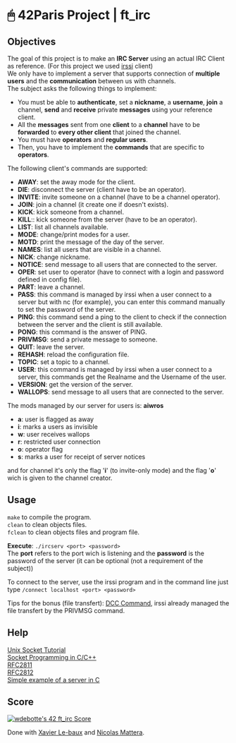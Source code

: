 # 🖱 42Paris Project | ft_irc

## Objectives

The goal of this project is to make an **IRC Server** using an actual IRC Client as reference. (For this project we used [irssi](https://irssi.org/) client)  
We only have to implement a server that supports connection of **multiple users** and the **communication** between us with channels.  
The subject asks the following things to implement:  
- You must be able to **authenticate**, set a **nickname**, a **username**, **join** a channel, **send** and **receive** private **messages** using your reference client.  
- All the **messages** sent from one **client** to a **channel** have to be **forwarded** to **every other client** that joined the channel.  
- You must have **operators** and **regular users**.  
- Then, you have to implement the **commands** that are specific to **operators**.  

The following client's commands are supported:  
- **AWAY**: set the away mode for the client.  
- **DIE**: disconnect the server (client have to be an operator).  
- **INVITE**: invite someone on a channel (have to be a channel operator).  
- **JOIN**: join a channel (it create one if doesn't exists).  
- **KICK**: kick someone from a channel.  
- **KILL**:: kick someone from the server (have to be an operator).  
- **LIST**: list all channels available.  
- **MODE**: change/print modes for a user.  
- **MOTD**: print the message of the day of the server.  
- **NAMES**: list all users that are visible in a channel.  
- **NICK**: change nickname.  
- **NOTICE**: send message to all users that are connected to the server.  
- **OPER**: set user to operator (have to connect with a login and password defined in config file).  
- **PART**: leave a channel.  
- **PASS**: this command is managed by irssi when a user connect to a server but with nc (for example), you can enter this command manually to set the password of the server.  
- **PING**: this command send a ping to the client to check if the connection between the server and the client is still available.  
- **PONG**: this command is the answer of PING.  
- **PRIVMSG**: send a private message to someone.  
- **QUIT**: leave the server.  
- **REHASH**: reload the configuration file.  
- **TOPIC**: set a topic to a channel.  
- **USER**: this command is managed by irssi when a user connect to a server, this commands get the Realname and the Username of the user.  
- **VERSION**: get the version of the server.  
- **WALLOPS**: send message to all users that are connected to the server.  

The mods managed by our server for users is: **aiwros**  
- **a**: user is flagged as away
- **i**: marks a users as invisible
- **w**: user receives wallops
- **r**: restricted user connection
- **o**: operator flag
- **s**: marks a user for receipt of server notices

and for channel it's only the flag '**i**' (to invite-only mode) and the flag '**o**' wich is given to the channel creator.  

## Usage

`make` to compile the program.  
`clean` to clean objects files.  
`fclean` to clean objects files and program file.  

**Execute**: `./ircserv <port> <password>`  
The **port** refers to the port wich is listening and the **password** is the password of the server (it can be optional (not a requirement of the subject))  

To connect to the server, use the irssi program and in the command line just type `/connect localhost <port> <password>`  

Tips for the bonus (file transfert): [DCC Command](https://irssi.org/documentation/help/dcc/), irssi already managed the file transfert by the PRIVMSG command.

## Help

[Unix Socket Tutorial](https://www.tutorialspoint.com/unix_sockets/index.htm)  
[Socket Programming in C/C++](https://www.geeksforgeeks.org/socket-programming-cc/)  
[RFC2811](https://datatracker.ietf.org/doc/html/rfc2811)  
[RFC2812](https://datatracker.ietf.org/doc/html/rfc2812)  
[Simple example of a server in C](https://codes-sources.commentcamarche.net/source/36603-server-irc-en-c-protocole-maison)

## Score

[![wdebotte's 42 ft_irc Score](https://badge42.vercel.app/api/v2/cl2zu1sil002509mf9zd91hy6/project/2974353)](https://github.com/JaeSeoKim/badge42)

Done with [Xavier Le-baux](https://github.com/Xavier-LB) and [Nicolas Mattera](https://github.com/niko-mttr).
